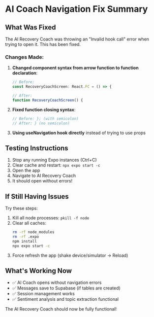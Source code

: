 # AI Coach Navigation Fix Summary

## What Was Fixed

The AI Recovery Coach was throwing an "Invalid hook call" error when trying to open it. This has been fixed.

### Changes Made:

1. **Changed component syntax from arrow function to function declaration**:
   ```typescript
   // Before:
   const RecoveryCoachScreen: React.FC = () => {
   
   // After:
   function RecoveryCoachScreen() {
   ```

2. **Fixed function closing syntax**:
   ```typescript
   // Before: }; (with semicolon)
   // After: } (no semicolon)
   ```

3. **Using useNavigation hook directly** instead of trying to use props

## Testing Instructions

1. Stop any running Expo instances (Ctrl+C)
2. Clear cache and restart: `npx expo start -c`
3. Open the app
4. Navigate to AI Recovery Coach
5. It should open without errors!

## If Still Having Issues

Try these steps:
1. Kill all node processes: `pkill -f node`
2. Clear all caches:
   ```bash
   rm -rf node_modules
   rm -rf .expo
   npm install
   npx expo start -c
   ```
3. Force refresh the app (shake device/simulator → Reload)

## What's Working Now

- ✅ AI Coach opens without navigation errors
- ✅ Messages save to Supabase (if tables are created)
- ✅ Session management works
- ✅ Sentiment analysis and topic extraction functional

The AI Recovery Coach should now be fully functional! 
